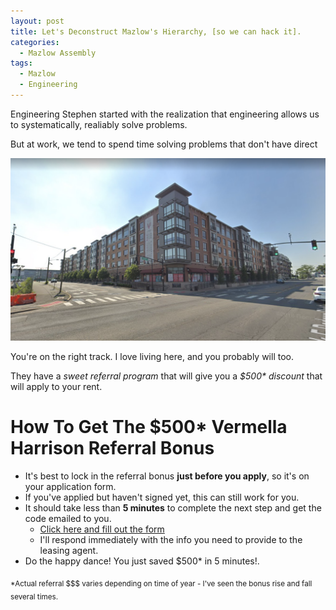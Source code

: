 ```yaml
---
layout: post
title: Let's Deconstruct Mazlow's Hierarchy, [so we can hack it].
categories:
  - Mazlow Assembly
tags:
  - Mazlow
  - Engineering
---
```

Engineering Stephen started with the realization that engineering allows us to systematically, realiably solve problems.

But at work, we tend to spend time solving problems that don't have direct

![1100 Frank E Rodgers Blvd S, Harrison NJ](/assets/images/vermella.png "This is the Vermella Harrison that the $500 Referral Code Applies to")


You're on the right track. I love living here, and you probably will too.

They have a *sweet referral program* that will give you a *$500\* discount* that will apply to your rent.

# How To Get The $500* Vermella Harrison Referral Bonus

* It's best to lock in the referral bonus **just before you apply**, so it's on your application form.
* If you've applied but haven't signed yet, this can still work for you.
* It should take less than **5 minutes** to complete the next step and get the code emailed to you.
    * [Click here and fill out the form](http://bit.ly/Vermella-500)
    * I'll respond immediately with the info you need to provide to the leasing agent.
* Do the happy dance! You just saved $500* in 5 minutes!.


<sub>*Actual referral $$$ varies depending on time of year - I've seen the bonus rise and fall several times.</sub>